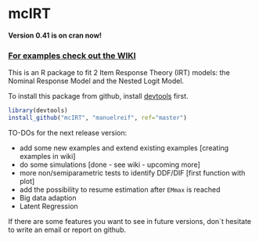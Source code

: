 mcIRT
=====

**Version 0.41 is on cran now!**

### [For examples check out the WIKI](https://github.com/manuelreif/mcIRT/wiki)


This is an R package to fit 2 Item Response Theory (IRT) models: the Nominal Response Model and the Nested Logit Model.



To install this package from github, install [devtools](https://github.com/hadley/devtools) first.

```R
library(devtools)
install_github("mcIRT", "manuelreif", ref="master")
```


TO-DOs for the next release version:


* add some new examples and extend existing examples [creating examples in wiki]
* do some simulations [done - see wiki - upcoming more]
* more non/semiparametric tests to identify DDF/DIF [first function with plot]
* add the possibility to resume estimation after `EMmax` is reached
* Big data adaption
* Latent Regression



If there are some features you want to see in future versions, don`t hesitate to write an email or report on github.



